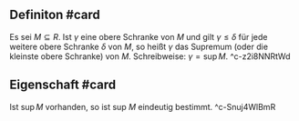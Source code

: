 ## Definiton #card 
Es sei $M \subseteq R$. Ist $\gamma$ eine obere Schranke von $M$ und gilt $\gamma \leq \delta$ für jede weitere obere Schranke $\delta$ von $M$, so heißt $\gamma$ das Supremum (oder die kleinste obere Schranke) von $M$. Schreibweise: $\gamma = \sup M$.
^c-z2i8NNRtWd

## Eigenschaft #card 
Ist $\sup M$ vorhanden, so ist sup $M$ eindeutig bestimmt.
^c-Snuj4WlBmR